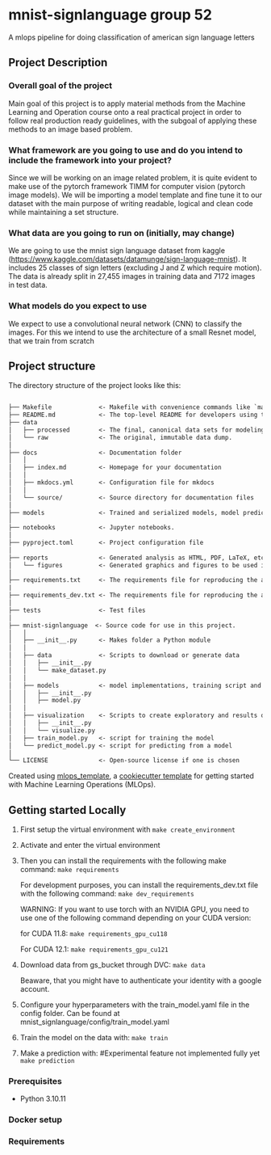 # mnist-signlanguage group 52

A mlops pipeline for doing classification of american sign language letters

## Project Description
### Overall goal of the project
Main goal of this project is to apply material methods from the Machine Learning and Operation course onto a real practical project in order to follow real production ready guidelines, with the subgoal of applying these methods to an image based problem.

### What framework are you going to use and do you intend to include the framework into your project?
Since we will be working on an image related problem, it is quite evident to make use of the pytorch framework TIMM for computer vision (pytorch image models). We will be importing a model template and fine tune it to our dataset with the main purpose of writing readable, logical and clean code while maintaining a set structure.

### What data are you going to run on (initially, may change)
We are going to use the mnist sign language dataset from kaggle (https://www.kaggle.com/datasets/datamunge/sign-language-mnist). It includes 25 classes of sign letters (excluding J and Z which require motion). The data is already split in 27,455 images in training data and 7172 images in test data.

### What models do you expect to use
We expect to use a convolutional neural network (CNN) to classify the images. For this we intend to use the architecture of a small Resnet model, that we train from scratch

## Project structure

The directory structure of the project looks like this:

```txt

├── Makefile             <- Makefile with convenience commands like `make data` or `make train`
├── README.md            <- The top-level README for developers using this project.
├── data
│   ├── processed        <- The final, canonical data sets for modeling.
│   └── raw              <- The original, immutable data dump.
│
├── docs                 <- Documentation folder
│   │
│   ├── index.md         <- Homepage for your documentation
│   │
│   ├── mkdocs.yml       <- Configuration file for mkdocs
│   │
│   └── source/          <- Source directory for documentation files
│
├── models               <- Trained and serialized models, model predictions, or model summaries
│
├── notebooks            <- Jupyter notebooks.
│
├── pyproject.toml       <- Project configuration file
│
├── reports              <- Generated analysis as HTML, PDF, LaTeX, etc.
│   └── figures          <- Generated graphics and figures to be used in reporting
│
├── requirements.txt     <- The requirements file for reproducing the analysis environment
|
├── requirements_dev.txt <- The requirements file for reproducing the analysis environment
│
├── tests                <- Test files
│
├── mnist-signlanguage  <- Source code for use in this project.
│   │
│   ├── __init__.py      <- Makes folder a Python module
│   │
│   ├── data             <- Scripts to download or generate data
│   │   ├── __init__.py
│   │   └── make_dataset.py
│   │
│   ├── models           <- model implementations, training script and prediction script
│   │   ├── __init__.py
│   │   ├── model.py
│   │
│   ├── visualization    <- Scripts to create exploratory and results oriented visualizations
│   │   ├── __init__.py
│   │   └── visualize.py
│   ├── train_model.py   <- script for training the model
│   └── predict_model.py <- script for predicting from a model
│
└── LICENSE              <- Open-source license if one is chosen
```

Created using [mlops_template](https://github.com/SkafteNicki/mlops_template),
a [cookiecutter template](https://github.com/cookiecutter/cookiecutter) for getting
started with Machine Learning Operations (MLOps).



## Getting started Locally
1. First setup the virtual environment with
```make create_environment```

2. Activate and enter the virtual environment

3. Then you can install the requirements with the following make command:
    ```make requirements```

    For development purposes, you can install the requirements_dev.txt file with the following command:
    ```make dev_requirements```

    WARNING: If you want to use torch with an NVIDIA GPU, you need to use one of the following command depending on your CUDA version:

    for CUDA 11.8:
        ```make requirements_gpu_cu118```

    For CUDA 12.1:
        ```make requirements_gpu_cu121```

4. Download data from gs_bucket through DVC:
    ```make data```

    Beaware, that you might have to authenticate your identity with a google account.

5. Configure your hyperparameters with the train_model.yaml file in the config folder. 
    Can be found at mnist_signlanguage/config/train_model.yaml

6. Train the model on the data with:
    ```make train```

7. Make a prediction with: #Experimental feature not implemented fully yet
    ```make prediction```


### Prerequisites

<!-- bullet list -->
- Python 3.10.11

### Docker setup

### Requirements


